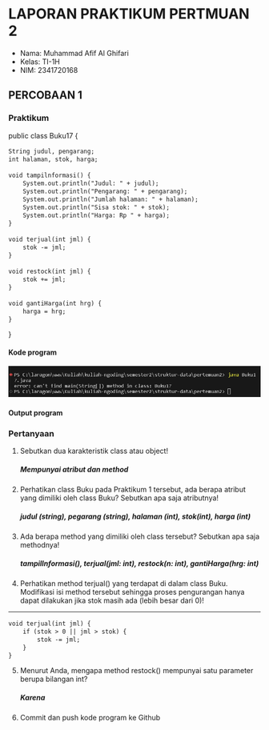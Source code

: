 # LAPORAN PRAKTIKUM PERTMUAN 2

- Nama: Muhammad Afif Al Ghifari
- Kelas: TI-1H
- NIM: 2341720168

## PERCOBAAN 1

### Praktikum
public class Buku17 {

    String judul, pengarang;
    int halaman, stok, harga;

    void tampilnformasi() {
        System.out.println("Judul: " + judul);
        System.out.println("Pengarang: " + pengarang);
        System.out.println("Jumlah halaman: " + halaman);
        System.out.println("Sisa stok: " + stok);
        System.out.println("Harga: Rp " + harga);
    }

    void terjual(int jml) {
        stok -= jml;
    }

    void restock(int jml) {
        stok += jml;
    }

    void gantiHarga(int hrg) {
        harga = hrg;
    }
}
#### Kode program

<img src="buku17.png">

#### Output program

### Pertanyaan

1. Sebutkan dua karakteristik class atau object!
    ##### Mempunyai atribut dan method
2. Perhatikan class Buku pada Praktikum 1 tersebut, ada berapa atribut yang dimiliki oleh class Buku? Sebutkan apa saja atributnya!
    ##### judul (string), pegarang (string), halaman (int), stok(int), harga (int)
3. Ada berapa method yang dimiliki oleh class tersebut? Sebutkan apa saja methodnya!
    ##### tampilInformasi(), terjual(jml: int), restock(n: int), gantiHarga(hrg: int)

4. Perhatikan method terjual() yang terdapat di dalam class Buku. Modifikasi isi method tersebut sehingga proses pengurangan hanya dapat dilakukan jika stok masih ada (lebih besar dari 0)!

---
    void terjual(int jml) {
        if (stok > 0 || jml > stok) {
            stok -= jml;
        }
    }
    
5. Menurut Anda, mengapa method restock() mempunyai satu parameter berupa bilangan int?
    ##### Karena 

6. Commit dan push kode program ke Github
